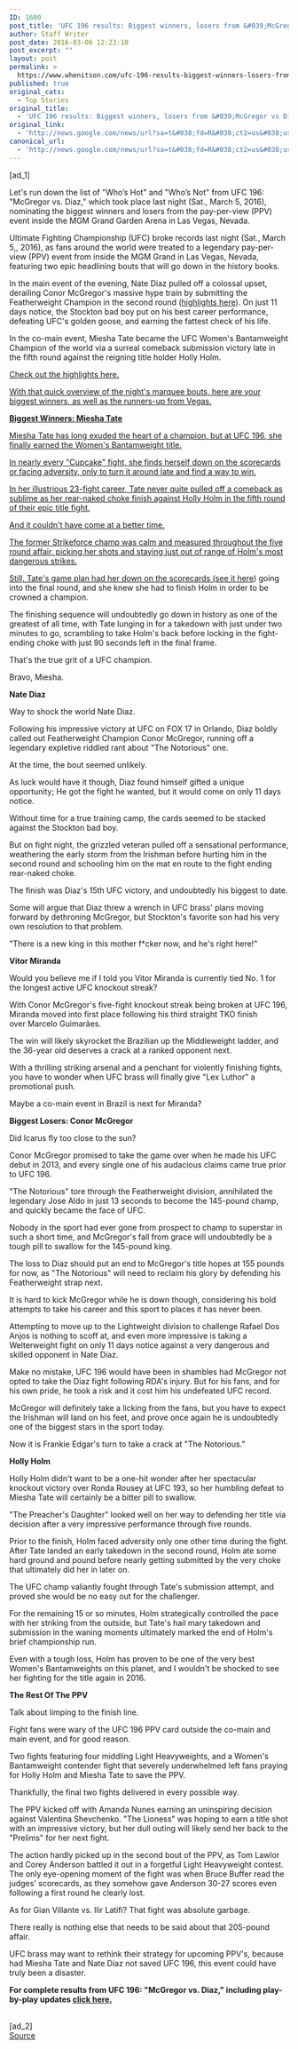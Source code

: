 ```yaml
---
ID: 1600
post_title: 'UFC 196 results: Biggest winners, losers from &#039;McGregor vs Diaz&#039; last night in Las Vegas &#8211; MMAmania.com'
author: Staff Writer
post_date: 2016-03-06 12:23:10
post_excerpt: ""
layout: post
permalink: >
  https://www.whenitson.com/ufc-196-results-biggest-winners-losers-from-mcgregor-vs-diaz-last-night-in-las-vegas-mmamania-com/
published: true
original_cats:
  - Top Stories
original_title:
  - 'UFC 196 results: Biggest winners, losers from &#039;McGregor vs Diaz&#039; last night in Las Vegas - MMAmania.com'
original_link:
  - 'http://news.google.com/news/url?sa=t&#038;fd=R&#038;ct2=us&#038;usg=AFQjCNGAur-c-alOsDmMiSJ3mufNswvOkw&#038;clid=c3a7d30bb8a4878e06b80cf16b898331&#038;cid=52779056763332&#038;ei=LSHcVrirI8-yhAHXy4vwBQ&#038;url=http://www.mmamania.com/2016/3/6/11166274/ufc-196-results-biggest-winners-losers-from-mcgregor-vs-diaz-last-night-las-vegas-mma'
canonical_url:
  - 'http://news.google.com/news/url?sa=t&#038;fd=R&#038;ct2=us&#038;usg=AFQjCNGAur-c-alOsDmMiSJ3mufNswvOkw&#038;clid=c3a7d30bb8a4878e06b80cf16b898331&#038;cid=52779056763332&#038;ei=LSHcVrirI8-yhAHXy4vwBQ&#038;url=http://www.mmamania.com/2016/3/6/11166274/ufc-196-results-biggest-winners-losers-from-mcgregor-vs-diaz-last-night-las-vegas-mma'
---
```

 [ad_1]
<br><p>Let's run down the list of "Who’s Hot" and "Who’s Not" from UFC 196: "McGregor vs. Diaz," which took place last night (Sat., March 5, 2016), nominating the biggest winners and losers from the pay-per-view (PPV) event inside the MGM Grand Garden Arena in Las Vegas, Nevada.</p><div id="article-body" readability="279.68399117431">
    <p id="paragraph0">Ultimate Fighting Championship (UFC) broke records last night (Sat., March 5,, 2016), as fans around the world were treated to a legendary pay-per-view (PPV) event from inside the MGM Grand in Las Vegas, Nevada, featuring two epic headlining bouts that will go down in the history books.</p>
<p>In the main event of the evening, Nate Diaz pulled off a colossal upset, derailing Conor McGregor's massive hype train by submitting the Featherweight Champion in the second round (<a target="_blank" href="http://www.mmamania.com/2016/3/6/11167272/conor-mcgregor-vs-nate-diaz-full-fight-video-highlights-ufc-196-las-vegas-mma">highlights here</a>). On just 11 days notice, the Stockton bad boy put on his best career performance, defeating UFC's golden goose, and earning the fattest check of his life.</p>


<p id="paragraph3">In the co-main event, Miesha Tate became the UFC Women's Bantamweight Champion of the world via a surreal comeback submission victory late in the fifth round against the reigning title holder Holly Holm.</p>
<p><a target="_blank" href="http://www.mmamania.com/2016/3/6/11167254/holly-holm-vs-miesha-tate-full-fight-video-highlights-ufc-196-womens-bantamweight-mma">Check out the highlights here.</a></p>
<p><a target="_blank" href="http://www.mmamania.com/2016/3/6/11167254/holly-holm-vs-miesha-tate-full-fight-video-highlights-ufc-196-womens-bantamweight-mma"/>With that quick overview of the night's marquee bouts, here are your biggest winners, as well as the runners-up from Vegas.</p>
<p id="paragraph5"><b>Biggest Winners: Miesha Tate</b></p>
<p>Miesha Tate has long exuded the heart of a champion, but at UFC 196, she finally earned the Women's Bantamweight title.</p>


<p>In nearly every "Cupcake" fight, she finds herself down on the scorecards or facing adversity, only to turn it around late and find a way to win.</p>
<p>In her illustrious 23-fight career, Tate never quite pulled off a comeback as sublime as her rear-naked choke finish against Holly Holm in the fifth round of their epic title fight.</p>
<p>And it couldn't have come at a better time.</p>
<p>The former Strikeforce champ was calm and measured throughout the five round affair, picking her shots and staying just out of range of Holm's most dangerous strikes.</p>
<p>Still, Tate's game plan had her down on the scorecards (<a href="http://">see it here</a>) going into the final round, and she knew she had to finish Holm in order to be crowned a champion.</p>
<p>The finishing sequence will undoubtedly go down in history as one of the greatest of all time, with Tate lunging in for a takedown with just under two minutes to go, scrambling to take Holm's back before locking in the fight-ending choke with just 90 seconds left in the final frame.</p>
<p>That's the true grit of a UFC champion.</p>
<p>Bravo, Miesha.</p>
<p><b>Nate Diaz</b></p>
<p>Way to shock the world Nate Diaz.</p>
<p>Following his impressive victory at UFC on FOX 17 in Orlando, Diaz boldly called out Featherweight Champion Conor McGregor, running off a legendary expletive riddled rant about "The Notorious" one.</p>
<p>At the time, the bout seemed unlikely.</p>
<p>As luck would have it though, Diaz found himself gifted a unique opportunity; He got the fight he wanted, but it would come on only 11 days notice.</p>
<p>Without time for a true training camp, the cards seemed to be stacked against the Stockton bad boy.</p>
<p>But on fight night, the grizzled veteran pulled off a sensational performance, weathering the early storm from the Irishman before hurting him in the second round and schooling him on the mat en route to the fight ending rear-naked choke.</p>
<p>The finish was Diaz's 15th UFC victory, and undoubtedly his biggest to date.</p>
<p>Some will argue that Diaz threw a wrench in UFC brass' plans moving forward by dethroning McGregor, but Stockton's favorite son had his very own resolution to that problem.</p>
<p>"There is a new king in this mother f*cker now, and he's right here!"</p>
<p><b>Vitor Miranda</b></p>
<p>Would you believe me if I told you Vitor Miranda is currently tied No. 1 for the longest active UFC knockout streak?</p>
<p>With Conor McGregor's five-fight knockout streak being broken at UFC 196, Miranda moved into first place following his third straight TKO finish over Marcelo Guimarães.</p>
<p>The win will likely skyrocket the Brazilian up the Middleweight ladder, and the 36-year old deserves a crack at a ranked opponent next.</p>
<p>With a thrilling striking arsenal and a penchant for violently finishing fights, you have to wonder when UFC brass will finally give "Lex Luthor" a promotional push.</p>
<p>Maybe a co-main event in Brazil is next for Miranda?</p>
<p><b>Biggest Losers: Conor McGregor</b></p>
<p>Did Icarus fly too close to the sun?</p>
<p>Conor McGregor promised to take the game over when he made his UFC debut in 2013, and every single one of his audacious claims came true prior to UFC 196.</p>
<p>"The Notorious" tore through the Featherweight division, annihilated the legendary Jose Aldo in just 13 seconds to become the 145-pound champ, and quickly became the face of UFC.</p>
<p>Nobody in the sport had ever gone from prospect to champ to superstar in such a short time, and McGregor's fall from grace will undoubtedly be a tough pill to swallow for the 145-pound king.</p>
<p>The loss to Diaz should put an end to McGregor's title hopes at 155 pounds for now, as "The Notorious" will need to reclaim his glory by defending his Featherweight strap next.</p>
<p>It is hard to kick McGregor while he is down though, considering his bold attempts to take his career and this sport to places it has never been.</p>
<p>Attempting to move up to the Lightweight division to challenge Rafael Dos Anjos is nothing to scoff at, and even more impressive is taking a Welterweight fight on only 11 days notice against a very dangerous and skilled opponent in Nate Diaz.</p>
<p>Make no mistake, UFC 196 would have been in shambles had McGregor not opted to take the Diaz fight following RDA's injury. But for his fans, and for his own pride, he took a risk and it cost him his undefeated UFC record.</p>
<p>McGregor will definitely take a licking from the fans, but you have to expect the Irishman will land on his feet, and prove once again he is undoubtedly one of the biggest stars in the sport today.</p>
<p>Now it is Frankie Edgar's turn to take a crack at "The Notorious."</p>
<p><b>Holly Holm</b></p>
<p>Holly Holm didn't want to be a one-hit wonder after her spectacular knockout victory over Ronda Rousey at UFC 193, so her humbling defeat to Miesha Tate will certainly be a bitter pill to swallow.</p>
<p>"The Preacher's Daughter" looked well on her way to defending her title via decision after a very impressive performance through five rounds.</p>
<p>Prior to the finish, Holm faced adversity only one other time during the fight. After Tate landed an early takedown in the second round, Holm ate some hard ground and pound before nearly getting submitted by the very choke that ultimately did her in later on.</p>
<p>The UFC champ valiantly fought through Tate's submission attempt, and proved she would be no easy out for the challenger.</p>
<p>For the remaining 15 or so minutes, Holm strategically controlled the pace with her striking from the outside, but Tate's hail mary takedown and submission in the waning moments ultimately marked the end of Holm's brief championship run.</p>
<p>Even with a tough loss, Holm has proven to be one of the very best Women's Bantamweights on this planet, and I wouldn't be shocked to see her fighting for the title again in 2016.</p>
<p><b>The Rest Of The PPV</b></p>
<p>Talk about limping to the finish line.</p>
<p>Fight fans were wary of the UFC 196 PPV card outside the co-main and main event, and for good reason.</p>
<p>Two fights featuring four middling Light Heavyweights, and a Women's Bantamweight contender fight that severely underwhelmed left fans praying for Holly Holm and Miesha Tate to save the PPV.</p>
<p>Thankfully, the final two fights delivered in every possible way.</p>
<p>The PPV kicked off with Amanda Nunes earning an uninspiring decision against Valentina Shevchenko. "The Lioness" was hoping to earn a title shot with an impressive victory, but her dull outing will likely send her back to the "Prelims" for her next fight.</p>
<p>The action hardly picked up in the second bout of the PPV, as Tom Lawlor and Corey Anderson battled it out in a forgetful Light Heavyweight contest. The only eye-opening moment of the fight was when Bruce Buffer read the judges' scorecards, as they somehow gave Anderson 30-27 scores even following a first round he clearly lost.</p>
<p>As for Gian Villante vs. Ilir Latifi? That fight was absolute garbage.</p>
<p>There really is nothing else that needs to be said about that 205-pound affair.</p>
<p>UFC brass may want to rethink their strategy for upcoming PPV's, because had Miesha Tate and Nate Diaz not saved UFC 196, this event could have truly been a disaster.</p>
<p><b>For complete results from UFC 196: "McGregor vs. Diaz," including play-by-play updates <a target="_blank" href="http://www.mmamania.com/2016/2/29/11133524/ufc-196-live-stream-results-mcgregor-vs-diaz-play-by-play-updates-online-free-las-vegas-mma">click here.</a></b></p>
</div>
<br>[ad_2]
<br><a href="http://news.google.com/news/url?sa=t&#038;fd=R&#038;ct2=us&#038;usg=AFQjCNGAur-c-alOsDmMiSJ3mufNswvOkw&#038;clid=c3a7d30bb8a4878e06b80cf16b898331&#038;cid=52779056763332&#038;ei=LSHcVrirI8-yhAHXy4vwBQ&#038;url=http://www.mmamania.com/2016/3/6/11166274/ufc-196-results-biggest-winners-losers-from-mcgregor-vs-diaz-last-night-las-vegas-mma">Source </a>